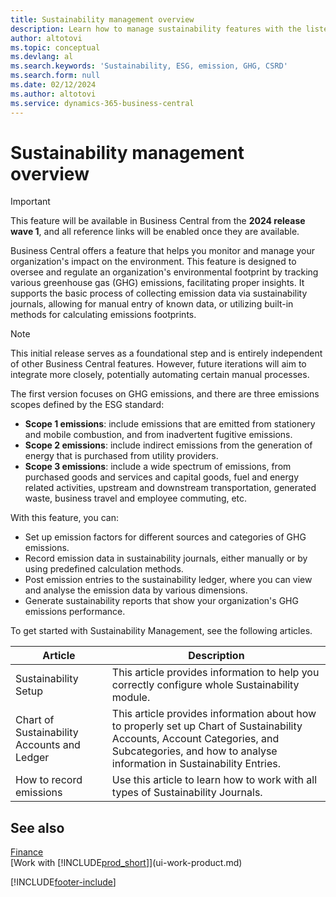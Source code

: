```yaml
---
title: Sustainability management overview
description: Learn how to manage sustainability features with the listed information and resources.
author: altotovi
ms.topic: conceptual
ms.devlang: al
ms.search.keywords: 'Sustainability, ESG, emission, GHG, CSRD'
ms.search.form: null
ms.date: 02/12/2024
ms.author: altotovi
ms.service: dynamics-365-business-central
---
```


# Sustainability management overview

>[!IMPORTANT]
>This feature will be available in Business Central from the **2024 release wave 1**, and all reference links will be enabled once they are available.

Business Central offers a feature that helps you monitor and manage your organization's impact on the environment. This feature is designed to oversee and regulate an organization's environmental footprint by tracking various greenhouse gas (GHG) emissions, facilitating proper insights. It supports the basic process of collecting emission data via sustainability journals, allowing for manual entry of known data, or utilizing built-in methods for calculating emissions footprints. 

>[!NOTE]
>This initial release serves as a foundational step and is entirely independent of other Business Central features. However, future iterations will aim to integrate more closely, potentially automating certain manual processes.

The first version focuses on GHG emissions, and there are three emissions scopes defined by the ESG standard:  

- **Scope 1 emissions**: include emissions that are emitted from stationery and mobile combustion, and from inadvertent fugitive emissions.  
- **Scope 2 emissions**: include indirect emissions from the generation of energy that is purchased from utility providers.   
- **Scope 3 emissions**: include a wide spectrum of emissions, from purchased goods and services and capital goods, fuel and energy related activities, upstream and downstream transportation, generated waste, business travel and employee commuting, etc. 

With this feature, you can:   

- Set up emission factors for different sources and categories of GHG emissions. 
- Record emission data in sustainability journals, either manually or by using predefined calculation methods.  
- Post emission entries to the sustainability ledger, where you can view and analyse the emission data by various dimensions. 
- Generate sustainability reports that show your organization's GHG emissions performance.

To get started with Sustainability Management, see the following articles.  

|  Article  |  Description  |  
|--------|--------------| 
|Sustainability Setup | This article provides information to help you correctly configure whole Sustainability module. |
|Chart of Sustainability Accounts and Ledger | This article provides information about how to properly set up Chart of Sustainability Accounts, Account Categories, and Subcategories, and how to analyse information in Sustainability Entries. |
|How to record emissions | Use this article to learn how to work with all types of Sustainability Journals. |


## See also   
[Finance](finance.md)    
[Work with [!INCLUDE[prod_short](includes/prod_short.md)]](ui-work-product.md)


[!INCLUDE[footer-include](includes/footer-banner.md)]
